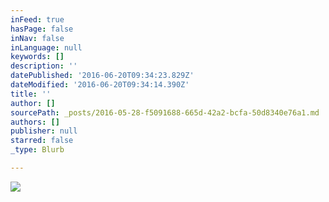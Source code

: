```yaml
---
inFeed: true
hasPage: false
inNav: false
inLanguage: null
keywords: []
description: ''
datePublished: '2016-06-20T09:34:23.829Z'
dateModified: '2016-06-20T09:34:14.390Z'
title: ''
author: []
sourcePath: _posts/2016-05-28-f5091688-665d-42a2-bcfa-50d8340e76a1.md
authors: []
publisher: null
starred: false
_type: Blurb

---
```

![](https://the-grid-user-content.s3-us-west-2.amazonaws.com/ae177abd-047c-4d01-bd2d-fab4c7588d0f.jpg)